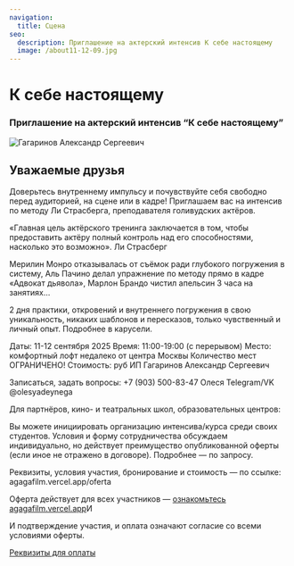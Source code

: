 ```yaml
---
navigation:
  title: Сцена
seo:
  description: Приглашение на актерский интенсив К себе настоящему
  image: /about11-12-09.jpg
---
```


# К себе настоящему

### Приглашение на актерский интенсив “К себе настоящему”

![Гагаринов Александр Сергеевич](/about11-12-09.jpg)

## Уважаемые друзья

Доверьтесь внутреннему импульсу и почувствуйте себя свободно перед аудиторией, на сцене или в кадре! Приглашаем вас на интенсив по методу Ли Страсберга, преподавателя голивудских актёров. 

«Главная цель актёрского тренинга заключается в том, чтобы предоставить актёру полный контроль над его способностями, насколько это возможно». 
Ли Страсберг

Мерилин Монро отказывалась от съёмок ради глубокого погружения в систему, Аль Пачино делал упражнение по методу прямо в кадре «Адвокат дьявола», Марлон Брандо чистил апельсин 3 часа на занятиях…

2 дня практики, откровений и внутреннего погружения в свою уникальность, никаких шаблонов и пересказов, только чувственный и личный опыт. Подробнее в карусели.

Даты: 11-12 сентября 2025
Время: 11:00-19:00 (с перерывом)
Место: комфортный лофт недалеко от центра Москвы
Количество мест ОГРАНИЧЕНО!
Стоимость:  руб
ИП Гагаринов Александр Сергеевич

Записаться, задать вопросы:
+7 (903) 500-83-47 Олеся
Telegram/VK @olesyadeynega

Для партнёров, кино- и театральных школ, образовательных центров:

Вы можете инициировать организацию интенсива/курса среди своих студентов. Условия и форму сотрудничества обсуждаем индивидуально, но действует преимущество опубликованной оферты (если иное не отражено в договоре). Подробнее — по запросу.

Реквизиты, условия участия, бронирование и стоимость — по ссылке: agagafilm.vercel.app/oferta

Оферта действует для всех участников — [ознакомьтесь agagafilm.vercel.app](https://agagafilm.vercel.app/)И

И подтверждение участия, и оплата означают согласие со всеми условиями оферты.

[Реквизиты для оплаты]()
